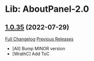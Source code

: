 # Lib: AboutPanel-2.0

## [1.0.35](https://github.com/Myrroddin/libaboutpanel-2.0/tree/1.0.35) (2022-07-29)
[Full Changelog](https://github.com/Myrroddin/libaboutpanel-2.0/compare/1.0.34...1.0.35) [Previous Releases](https://github.com/Myrroddin/libaboutpanel-2.0/releases)

- [All] Bump MINOR version  
- [WrathC] Add ToC  
